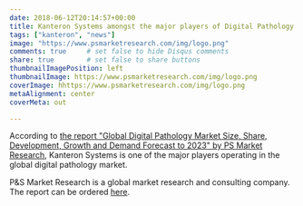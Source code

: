 ```yaml
---
date: 2018-06-12T20:14:57+00:00
title: Kanteron Systems amongst the major players of Digital Pathology
tags: ["kanteron", "news"]
image: "https://www.psmarketresearch.com/img/logo.png"
comments: true     # set false to hide Disqus comments
share: true        # set false to share buttons
thumbnailImagePosition: left
thumbnailImage: https://www.psmarketresearch.com/img/logo.png
coverImage: hhttps://www.psmarketresearch.com/img/logo.png
metaAlignment: center
coverMeta: out

---
```

According to [the report "Global Digital Pathology Market Size, Share, Development, Growth and Demand Forecast to 2023" by PS Market Research](https://www.psmarketresearch.com/market-analysis/digital-pathology-market), Kanteron Systems is one of the major players operating in the global digital pathology market.

<!--more-->

P&S Market Research is a global market research and consulting company. The report can be ordered [here](https://www.psmarketresearch.com/market-analysis/digital-pathology-market/report-sample).
